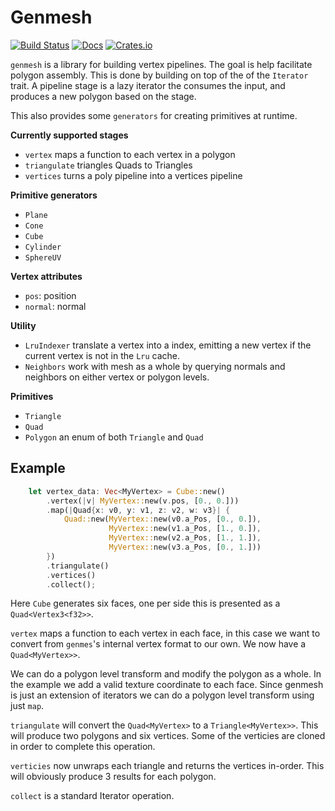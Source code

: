 # Genmesh
[![Build Status](https://travis-ci.org/gfx-rs/genmesh.svg?branch=master)](https://travis-ci.org/gfx-rs/genmesh)
[![Docs](https://docs.rs/genmesh/badge.svg)](https://docs.rs/genmesh)
[![Crates.io](https://img.shields.io/crates/v/genmesh.svg?maxAge=2592000)](https://crates.io/crates/genmesh)

`genmesh` is a library for building vertex pipelines. The goal is help facilitate polygon assembly. This is done by building on top of the of the `Iterator` trait. A pipeline stage is a lazy iterator the consumes the input, and produces a new polygon based on the stage.

This also provides some `generators` for creating primitives at runtime.

**Currently supported stages**
 - `vertex` maps a function to each vertex in a polygon
 - `triangulate` triangles Quads to Triangles
 - `vertices` turns a poly pipeline into a vertices pipeline

**Primitive generators**
 - `Plane`
 - `Cone`
 - `Cube`
 - `Cylinder`
 - `SphereUV`

 **Vertex attributes**
 - `pos`: position
 - `normal`: normal

**Utility**
 - `LruIndexer` translate a vertex into a index, emitting a new vertex if
 the current vertex is not in the `Lru` cache.
 - `Neighbors` work with mesh as a whole by querying normals and neighbors
on either vertex or polygon levels.

**Primitives**
 - `Triangle`
 - `Quad`
 - `Polygon` an enum of both `Triangle` and `Quad`

## Example

```rust
    let vertex_data: Vec<MyVertex> = Cube::new()
        .vertex(|v| MyVertex::new(v.pos, [0., 0.]))
        .map(|Quad{x: v0, y: v1, z: v2, w: v3}| {
            Quad::new(MyVertex::new(v0.a_Pos, [0., 0.]),
                      MyVertex::new(v1.a_Pos, [1., 0.]),
                      MyVertex::new(v2.a_Pos, [1., 1.]),
                      MyVertex::new(v3.a_Pos, [0., 1.]))
        })
        .triangulate()
        .vertices()
        .collect();

```

Here `Cube` generates six faces, one per side this is presented as a `Quad<Vertex3<f32>>`.

`vertex` maps a function to each vertex in each face, in this case we want to convert from `genmes`'s internal vertex format to our own. We now have a `Quad<MyVertex>>`.

We can do a polygon level transform and modify the polygon as a whole. In the example we add a valid texture coordinate to each face. Since genmesh is just an extension of iterators we can do a polygon level transform using just `map`.

`triangulate` will convert the `Quad<MyVertex>` to a `Triangle<MyVertex>>`. This will produce two polygons and six vertices. Some of the verticies are cloned in order to complete this operation.

`verticies` now unwraps each triangle and returns the vertices in-order. This will obviously produce 3 results for each polygon.

`collect` is a standard Iterator operation.
